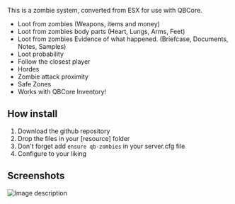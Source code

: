 This is a zombie system, converted from ESX for use with QBCore.
* Loot from zombies (Weapons, items and money)
* Loot from zombies body parts (Heart, Lungs, Arms, Feet)
* Loot from zombies Evidence of what happened. (Briefcase, Documents, Notes, Samples)
* Loot probability
* Follow the closest player
* Hordes
* Zombie attack proximity
* Safe Zones
* Works with QBCore Inventory!


## How install
1. Download the github repository
2. Drop the files in your [resource] folder
3. Don't forget add `ensure qb-zombies` in your server.cfg file
4. Configure to your liking

## Screenshots
![Image description](https://i.imgur.com/D5DvLeg.png)
